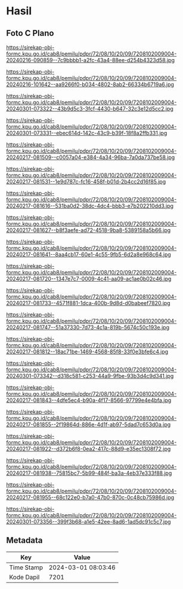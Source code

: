 # Hasil

## Foto C Plano

https://sirekap-obj-formc.kpu.go.id/cab8/pemilu/pdpr/72/08/10/20/09/7208102009004-20240216-090859--7c9bbbb1-a2fc-43a4-88ee-d254b4323d58.jpg

https://sirekap-obj-formc.kpu.go.id/cab8/pemilu/pdpr/72/08/10/20/09/7208102009004-20240216-101642--aa9266f0-b034-4802-8ab2-66334b6719a6.jpg

https://sirekap-obj-formc.kpu.go.id/cab8/pemilu/pdpr/72/08/10/20/09/7208102009004-20240301-073322--43b9d5c3-3fcf-4430-b647-32c3e12d5cc2.jpg

https://sirekap-obj-formc.kpu.go.id/cab8/pemilu/pdpr/72/08/10/20/09/7208102009004-20240301-073331--ebec614d-142c-43c9-b39f-18f8a2ffb331.jpg

https://sirekap-obj-formc.kpu.go.id/cab8/pemilu/pdpr/72/08/10/20/09/7208102009004-20240217-081509--c0057a04-e384-4a34-96ba-7a0da737be58.jpg

https://sirekap-obj-formc.kpu.go.id/cab8/pemilu/pdpr/72/08/10/20/09/7208102009004-20240217-081531--1e9d787c-fc16-458f-b01d-2b4cc2d16f85.jpg

https://sirekap-obj-formc.kpu.go.id/cab8/pemilu/pdpr/72/08/10/20/09/7208102009004-20240217-081616--531ba0d2-38dc-4dc4-bbb3-e7b202210dd3.jpg

https://sirekap-obj-formc.kpu.go.id/cab8/pemilu/pdpr/72/08/10/20/09/7208102009004-20240217-081627--b8f3aefe-ad72-4518-9ba8-5389158a5b66.jpg

https://sirekap-obj-formc.kpu.go.id/cab8/pemilu/pdpr/72/08/10/20/09/7208102009004-20240217-081641--8aa4cb17-60e1-4c55-9fb5-6d2a8e968c64.jpg

https://sirekap-obj-formc.kpu.go.id/cab8/pemilu/pdpr/72/08/10/20/09/7208102009004-20240217-081720--1347e7c7-0009-4c41-aa09-ac1ae0b02c46.jpg

https://sirekap-obj-formc.kpu.go.id/cab8/pemilu/pdpr/72/08/10/20/09/7208102009004-20240217-081733--4571f881-1dca-400b-9d8d-d0babeef7820.jpg

https://sirekap-obj-formc.kpu.go.id/cab8/pemilu/pdpr/72/08/10/20/09/7208102009004-20240217-081747--51a37330-7d73-4c1a-819b-5674c50c193e.jpg

https://sirekap-obj-formc.kpu.go.id/cab8/pemilu/pdpr/72/08/10/20/09/7208102009004-20240217-081812--18ac71be-1469-4568-85f8-33f0e3bfe6c4.jpg

https://sirekap-obj-formc.kpu.go.id/cab8/pemilu/pdpr/72/08/10/20/09/7208102009004-20240301-073342--d318c581-c253-44a9-9fbe-93b3d4c9d341.jpg

https://sirekap-obj-formc.kpu.go.id/cab8/pemilu/pdpr/72/08/10/20/09/7208102009004-20240217-081843--4dfe5ec4-b90a-4f17-8566-97799e4e4bfa.jpg

https://sirekap-obj-formc.kpu.go.id/cab8/pemilu/pdpr/72/08/10/20/09/7208102009004-20240217-081855--2f19864d-886e-4d1f-ab97-5dad7c653d0a.jpg

https://sirekap-obj-formc.kpu.go.id/cab8/pemilu/pdpr/72/08/10/20/09/7208102009004-20240217-081922--d372b6f8-0ea2-417c-88d9-e35ec1308f72.jpg

https://sirekap-obj-formc.kpu.go.id/cab8/pemilu/pdpr/72/08/10/20/09/7208102009004-20240217-081938--75815bc7-5b99-484f-ba3a-4eb37e333f88.jpg

https://sirekap-obj-formc.kpu.go.id/cab8/pemilu/pdpr/72/08/10/20/09/7208102009004-20240217-081955--68c122e0-b7a0-47b0-870c-0c48cb75986d.jpg

https://sirekap-obj-formc.kpu.go.id/cab8/pemilu/pdpr/72/08/10/20/09/7208102009004-20240301-073356--399f3b68-a1e5-42ee-8ad6-1ad5dc91c5c7.jpg


## Metadata

| Key        | Value               |
| ---------- | ------------------- |
| Time Stamp | 2024-03-01 08:03:46 |
| Kode Dapil | 7201                |



